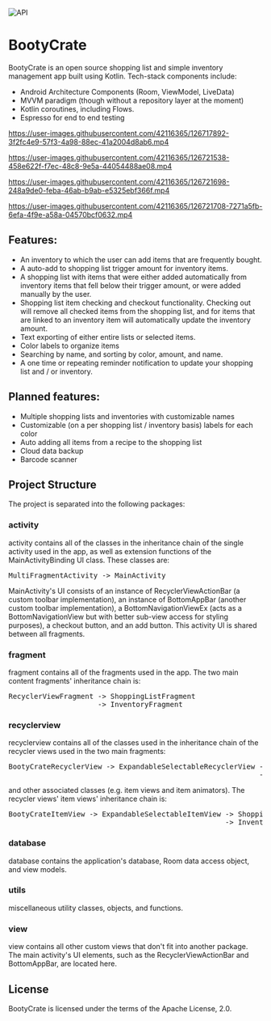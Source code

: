 ![API](https://badgen.net/badge/API/21+/green)
# BootyCrate

BootyCrate is an open source shopping list and simple inventory management app built using Kotlin.
Tech-stack components include:
- Android Architecture Components (Room, ViewModel, LiveData)
- MVVM paradigm (though without a repository layer at the moment)
- Kotlin coroutines, including Flows.
- Espresso for end to end testing
    
https://user-images.githubusercontent.com/42116365/126717892-3f2fc4e9-57f3-4a98-88ec-41a2004d8ab6.mp4

https://user-images.githubusercontent.com/42116365/126721538-458e622f-f7ec-48c8-9e5a-44054488ae08.mp4

https://user-images.githubusercontent.com/42116365/126721698-248a9de0-feba-46ab-b9ab-e5325ebf366f.mp4

https://user-images.githubusercontent.com/42116365/126721708-7271a5fb-6efa-4f9e-a58a-04570bcf0632.mp4



## Features:
- An inventory to which the user can add items that are frequently bought.
- A auto-add to shopping list trigger amount for inventory items.
- A shopping list with items that were either added automatically from inventory
  items that fell below their trigger amount, or were added manually by the user.
- Shopping list item checking and checkout functionality. Checking out will remove
  all checked items from the shopping list, and for items that are linked to an
  inventory item will automatically update the inventory amount.
- Text exporting of either entire lists or selected items.
- Color labels to organize items
- Searching by name, and sorting by color, amount, and name.
- A one time or repeating reminder notification to update your shopping list and / or inventory.

## Planned features:
- Multiple shopping lists and inventories with customizable names
- Customizable (on a per shopping list / inventory basis) labels for each color 
- Auto adding all items from a recipe to the shopping list
- Cloud data backup
- Barcode scanner

## Project Structure
The project is separated into the following packages:

### activity
activity contains all of the classes in the inheritance chain of the single activity
used in the app, as well as extension functions of the MainActivityBinding UI class. 
These classes are:
<pre>
MultiFragmentActivity -> MainActivity
</pre>

MainActivity's UI consists of an instance of RecyclerViewActionBar (a custom toolbar
implementation), an instance of BottomAppBar (another custom toolbar implementation), a
BottomNavigationViewEx (acts as a BottomNavigationView but with better sub-view access
for styling purposes), a checkout button, and an add button. This activity UI is shared
between all fragments.

### fragment
fragment contains all of the fragments used in the app. The two main content fragments' inheritance
chain is:
<pre>
RecyclerViewFragment -> ShoppingListFragment
                     -> InventoryFragment
</pre>

### recyclerview
recyclerview contains all of the classes used in the inheritance chain of the recycler views used in
the two main fragments:
<pre>
BootyCrateRecyclerView -> ExpandableSelectableRecyclerView -> ShoppingListRecyclerView
                                                           -> InventoryRecyclerView
</pre>
and other associated classes (e.g. item views and item animators). The recycler views' item views'
inheritance chain is:
<pre>
BootyCrateItemView -> ExpandableSelectableItemView -> ShoppingListItemView
                                                   -> InventoryItemView
</pre>

### database
database contains the application's database, Room data access object, and view models.

### utils
miscellaneous utility classes, objects, and functions.

### view
view contains all other custom views that don't fit into another package. The main activity's UI
elements, such as the RecyclerViewActionBar and BottomAppBar, are located here.

## License
BootyCrate is licensed under the terms of the Apache License, 2.0.
